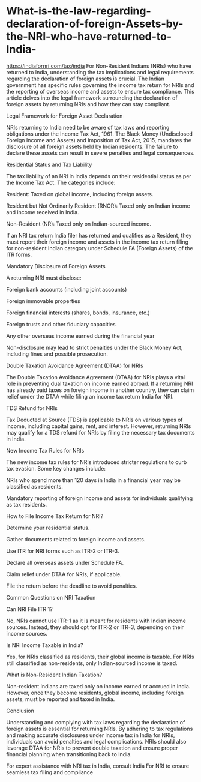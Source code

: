 # What-is-the-law-regarding-declaration-of-foreign-Assets-by-the-NRI-who-have-returned-to-India-

https://indiafornri.com/tax/india
For Non-Resident Indians (NRIs) who have returned to India, understanding the tax implications and legal requirements regarding the declaration of foreign assets is crucial. The Indian government has specific rules governing the income tax return for NRIs and the reporting of overseas income and assets to ensure tax compliance. This article delves into the legal framework surrounding the declaration of foreign assets by returning NRIs and how they can stay compliant.

Legal Framework for Foreign Asset Declaration

NRIs returning to India need to be aware of tax laws and reporting obligations under the Income Tax Act, 1961. The Black Money (Undisclosed Foreign Income and Assets) and Imposition of Tax Act, 2015, mandates the disclosure of all foreign assets held by Indian residents. The failure to declare these assets can result in severe penalties and legal consequences.

Residential Status and Tax Liability

The tax liability of an NRI in India depends on their residential status as per the Income Tax Act. The categories include:

Resident: Taxed on global income, including foreign assets.

Resident but Not Ordinarily Resident (RNOR): Taxed only on Indian income and income received in India.

Non-Resident (NR): Taxed only on Indian-sourced income.

If an NRI tax return India filer has returned and qualifies as a Resident, they must report their foreign income and assets in the income tax return filing for non-resident Indian category under Schedule FA (Foreign Assets) of the ITR forms.

Mandatory Disclosure of Foreign Assets

A returning NRI must disclose:

Foreign bank accounts (including joint accounts)

Foreign immovable properties

Foreign financial interests (shares, bonds, insurance, etc.)

Foreign trusts and other fiduciary capacities

Any other overseas income earned during the financial year

Non-disclosure may lead to strict penalties under the Black Money Act, including fines and possible prosecution.

Double Taxation Avoidance Agreement (DTAA) for NRIs

The Double Taxation Avoidance Agreement (DTAA) for NRIs plays a vital role in preventing dual taxation on income earned abroad. If a returning NRI has already paid taxes on foreign income in another country, they can claim relief under the DTAA while filing an income tax return India for NRI.

TDS Refund for NRIs

Tax Deducted at Source (TDS) is applicable to NRIs on various types of income, including capital gains, rent, and interest. However, returning NRIs may qualify for a TDS refund for NRIs by filing the necessary tax documents in India.

New Income Tax Rules for NRIs

The new income tax rules for NRIs introduced stricter regulations to curb tax evasion. Some key changes include:

NRIs who spend more than 120 days in India in a financial year may be classified as residents.

Mandatory reporting of foreign income and assets for individuals qualifying as tax residents.

How to File Income Tax Return for NRI?

Determine your residential status.

Gather documents related to foreign income and assets.

Use ITR for NRI forms such as ITR-2 or ITR-3.

Declare all overseas assets under Schedule FA.

Claim relief under DTAA for NRIs, if applicable.

File the return before the deadline to avoid penalties.

Common Questions on NRI Taxation

Can NRI File ITR 1?

No, NRIs cannot use ITR-1 as it is meant for residents with Indian income sources. Instead, they should opt for ITR-2 or ITR-3, depending on their income sources.

Is NRI Income Taxable in India?

Yes, for NRIs classified as residents, their global income is taxable. For NRIs still classified as non-residents, only Indian-sourced income is taxed.

What is Non-Resident Indian Taxation?

Non-resident Indians are taxed only on income earned or accrued in India. However, once they become residents, global income, including foreign assets, must be reported and taxed in India.

Conclusion

Understanding and complying with tax laws regarding the declaration of foreign assets is essential for returning NRIs. By adhering to tax regulations and making accurate disclosures under income tax in India for NRIs, individuals can avoid penalties and legal complications. NRIs should also leverage DTAA for NRIs to prevent double taxation and ensure proper financial planning when transitioning back to India.

For expert assistance with NRI tax in India, consult India For NRI to ensure seamless tax filing and compliance
